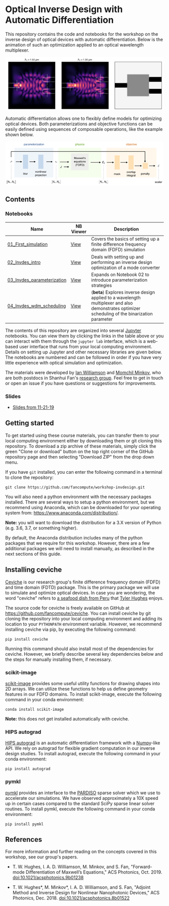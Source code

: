 # Optical Inverse Design with Automatic Differentiation

This repository contains the code and notebooks for the workshop on the inverse design of optical devices with automatic differentiation. Below is the animation of such an optimization applied to an optical wavelength multiplexer.

![](img/optimization.gif)

Automatic differentiation allows one to flexibly define models for optimizing optical devices. Both parameterizations and objective functions can be easily defined using sequences of composable operations, like the example shown below.

![](img/model_flow.png)

## Contents

### Notebooks

| Name | NB Viewer | Description  |
| ---- | --------- | ------------ |
| [01_First_simulation](01_First_simulation.ipynb) | [View](https://nbviewer.jupyter.org/github/fancompute/workshop-invdesign/blob/master/01_First_simulation.ipynb) | Covers the basics of setting up a finite difference frequency domain (FDFD) simulation |
| [02_Invdes_intro](02_Invdes_intro.ipynb) | [View](https://nbviewer.jupyter.org/github/fancompute/workshop-invdesign/blob/master/02_Invdes_intro.ipynb) | Deals with setting up and performing an inverse design optimization of a mode converter |
| [03_Invdes_parameterization](03_Invdes_parameterization.ipynb) | [View](https://nbviewer.jupyter.org/github/fancompute/workshop-invdesign/blob/master/03_Invdes_parameterization.ipynb) | Expands on Notebook 02 to introduce parameterization strategies |
| [04_Invdes_wdm_scheduling](04_Invdes_wdm_scheduling.ipynb) | [View](https://nbviewer.jupyter.org/github/fancompute/workshop-invdesign/blob/master/04_Invdes_wdm_scheduling.ipynb) | (**beta**) Explores inverse design applied to a  wavelength multiplexer and also demonstrates optimizer scheduling of the binarization parameter |

The contents of this repository  are organized into several [Jupyter](https://jupyter.org/) notebooks. You can view them by clicking the links in the table above or you can interact with them through the `jupyter lab` interface, which is a web-based user interface that runs from your local computing environment. Details on setting up Jupyter and other necessary libraries are given below. The notebooks are numbered and can be followed in order if you have very little experience with optical simulation and optimization.

The materials were developed by [Ian Williamson](https://www.ianwilliamson.org/) and [Momchil Minkov](https://momchilmm.github.io/), who are both postdocs in Shanhui Fan's [research group](https://web.stanford.edu/group/fan/). Feel free to get in touch or open an issue if you have questions or suggestions for improvements.

### Slides

 - [Slides from 11-21-19](slides/slides_11_21_19.pdf)

## Getting started

To get started using these course materials, you can transfer them to your local computing environment either by downloading them or git cloning this repository. To download a zip archive of these materials, simply click the green "Clone or download" button on the top right corner of the GitHub repository page and then selecting "Download ZIP" from the drop down menu.

If you have `git` installed, you can enter the following command in a terminal to clone the repository:

    git clone https://github.com/fancompute/workshop-invdesign.git

You will also need a python environment with the necessary packages installed. There are several ways to setup a python environment, but we recommend using Anaconda, which can be downloaded for your operating system from: <https://www.anaconda.com/distribution/>. 

**Note:** you will want to download the distribution for a 3.X version of Python (e.g. 3.6, 3.7, or something higher). 

By default, the Anaconda distribution includes many of the python packages that we require for this workshop. However, there are a few additional packages we will need to install manually, as described in the next sections of this guide.

## Installing ceviche

[Ceviche](https://github.com/fancompute/ceviche) is our research group's finite difference frequency domain (FDFD) and time domain (FDTD) package. This is the primary package we will use to simulate and optimize optical devices. In case you are wondering, the word "ceviche" refers to [a seafood dish from Peru](https://en.wikipedia.org/wiki/Ceviche) that [Tyler Hughes](http://twhughes.github.io/) enjoys.

The source code for ceviche is freely available on GitHub at <https://github.com/fancompute/ceviche>. You can install ceviche by git cloning the repository into your local computing environment and adding its location to your `PYTHONPATH` environment variable. However, we recommend installing ceviche via pip, by executing the following command:

    pip install ceviche

Running this command should also install most of the dependencies for ceviche. However, we briefly describe several key dependencies below and the steps for manually installing them, if necessary.

### scikit-image

[scikit-image](https://scikit-image.org/) provides some useful utility functions for drawing shapes into 2D arrays. We can utilize these functions to help us define geometry features in our FDFD domains. To install scikit-image, execute the following command in your conda environment:

    conda install scikit-image

**Note:** this does not get installed automatically with ceviche.

### HIPS autograd

[HIPS autograd](https://github.com/HIPS/autograd) is an automatic differentiation framework with a [Numpy](https://numpy.org/)-like API. We rely on autograd for flexible gradient computation in our inverse design studies. To install autograd, execute the following command in your conda environment:

    pip install autograd

### pymkl

[pymkl](https://pypi.org/project/pyMKL/) provides an interface to the [PARDISO](https://www.pardiso-project.org/) sparse solver which we use to accelerate our simulations. We have observed approximately a 10X speed up in certain cases compared to the standard SciPy sparse linear solver routines. To install pymkl, execute the following command in your conda environment:

    pip install pymkl

## References

For more information and further reading on the concepts covered in this workshop, see our group's papers.

 - T. W. Hughes, I. A. D. Williamson, M. Minkov, and S. Fan, "Forward-mode Differentiation of Maxwell’s Equations," ACS Photonics, Oct. 2019. [doi:10.1021/acsphotonics.9b01238](https://doi.org/10.1021/acsphotonics.9b01238)

 - T. W. Hughes*, M. Minkov*, I. A. D. Williamson, and S. Fan, "Adjoint Method and Inverse Design for Nonlinear Nanophotonic Devices," ACS Photonics, Dec. 2018. [doi:10.1021/acsphotonics.8b01522](https://doi.org/10.1021/acsphotonics.8b01522)
